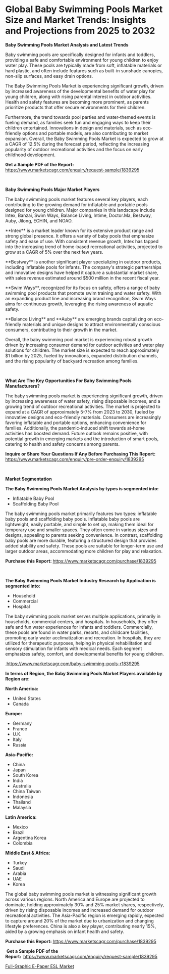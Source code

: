 <p><h1>Global Baby Swimming Pools Market Size and Market Trends: Insights and Projections from 2025 to 2032</h1></p><p><strong>Baby Swimming Pools Market Analysis and Latest Trends</strong></p>
<p><p>Baby swimming pools are specifically designed for infants and toddlers, providing a safe and comfortable environment for young children to enjoy water play. These pools are typically made from soft, inflatable materials or hard plastic, and often include features such as built-in sunshade canopies, non-slip surfaces, and easy drain options.</p><p>The Baby Swimming Pools Market is experiencing significant growth, driven by increased awareness of the developmental benefits of water play for young children, along with rising parental interest in outdoor activities. Health and safety features are becoming more prominent, as parents prioritize products that offer secure environments for their children.</p><p>Furthermore, the trend towards pool parties and water-themed events is fueling demand, as families seek fun and engaging ways to keep their children entertained. Innovations in design and materials, such as eco-friendly options and portable models, are also contributing to market expansion. Overall, the Baby Swimming Pools Market is expected to grow at a CAGR of 12.5% during the forecast period, reflecting the increasing popularity of outdoor recreational activities and the focus on early childhood development.</p></p>
<p><strong>Get a Sample PDF of the Report:&nbsp;</strong> <a href="https://www.marketscagr.com/enquiry/request-sample/1839295?utm_campaign=2782&utm_medium=2&utm_source=Github&utm_content=ia&utm_term=05042025&utm_id=baby-swimming-pools">https://www.marketscagr.com/enquiry/request-sample/1839295</a></p>
<p>&nbsp;</p>
<p><strong>Baby Swimming Pools Major Market Players</strong></p>
<p><p>The baby swimming pools market features several key players, each contributing to the growing demand for inflatable and portable pools designed for young children. Major companies in this landscape include Intex, Banzai, Swim Ways, Balance Living, Intime, Doctor.Ma, Bestway, Auby, Jilong, ECHIN, and NOAO.</p><p>**Intex** is a market leader known for its extensive product range and strong global presence. It offers a variety of baby pools that emphasize safety and ease of use. With consistent revenue growth, Intex has tapped into the increasing trend of home-based recreational activities, projected to grow at a CAGR of 5% over the next few years.</p><p>**Bestway** is another significant player specializing in outdoor products, including inflatable pools for infants. The company's strategic partnerships and innovative designs have helped it capture a substantial market share, with sales revenue estimated around $500 million in the recent fiscal year.</p><p>**Swim Ways**, recognized for its focus on safety, offers a range of baby swimming pool products that promote swim training and water safety. With an expanding product line and increasing brand recognition, Swim Ways aims for continuous growth, leveraging the rising awareness of aquatic safety.</p><p>**Balance Living** and **Auby** are emerging brands capitalizing on eco-friendly materials and unique designs to attract environmentally conscious consumers, contributing to their growth in the market.</p><p>Overall, the baby swimming pool market is experiencing robust growth driven by increasing consumer demand for outdoor activities and water play solutions for children. The market size is expected to reach approximately $1 billion by 2025, fueled by innovations, expanded distribution channels, and the rising popularity of backyard recreation among families.</p></p>
<p>&nbsp;</p>
<p><strong>What Are The Key Opportunities For Baby Swimming Pools Manufacturers?</strong></p>
<p><p>The baby swimming pools market is experiencing significant growth, driven by increasing awareness of water safety, rising disposable incomes, and a growing trend of outdoor recreational activities. The market is projected to expand at a CAGR of approximately 5-7% from 2023 to 2030, fueled by innovative designs and eco-friendly materials. Consumers are increasingly favoring inflatable and portable options, enhancing convenience for families. Additionally, the pandemic-induced shift towards at-home activities has boosted demand. Future outlook remains positive, with potential growth in emerging markets and the introduction of smart pools, catering to health and safety concerns among parents.</p></p>
<p><strong>Inquire or Share Your Questions If Any Before Purchasing This Report:</strong> <a href="https://www.marketscagr.com/enquiry/pre-order-enquiry/1839295?utm_campaign=2782&utm_medium=2&utm_source=Github&utm_content=ia&utm_term=05042025&utm_id=baby-swimming-pools">https://www.marketscagr.com/enquiry/pre-order-enquiry/1839295</a></p>
<p>&nbsp;</p>
<p><strong>Market Segmentation</strong></p>
<p><strong>The Baby Swimming Pools Market Analysis by types is segmented into:</strong></p>
<p><ul><li>Inflatable Baby Pool</li><li>Scaffolding Baby Pool</li></ul></p>
<p><p>The baby swimming pools market primarily features two types: inflatable baby pools and scaffolding baby pools. Inflatable baby pools are lightweight, easily portable, and simple to set up, making them ideal for temporary use and smaller spaces. They often come in various sizes and designs, appealing to parents seeking convenience. In contrast, scaffolding baby pools are more durable, featuring a structured design that provides added stability and safety. These pools are suitable for longer-term use and larger outdoor areas, accommodating more children for play and relaxation.</p></p>
<p><strong>Purchase this Report:&nbsp;</strong><a href="https://www.marketscagr.com/purchase/1839295?utm_campaign=2782&utm_medium=2&utm_source=Github&utm_content=ia&utm_term=05042025&utm_id=baby-swimming-pools">https://www.marketscagr.com/purchase/1839295</a></p>
<p>&nbsp;</p>
<p><strong>The Baby Swimming Pools Market Industry Research by Application is segmented into:</strong></p>
<p><ul><li>Household</li><li>Commercial</li><li>Hospital</li></ul></p>
<p><p>The baby swimming pools market serves multiple applications, primarily in households, commercial centers, and hospitals. In households, they offer safe and fun water experiences for infants and toddlers. Commercially, these pools are found in water parks, resorts, and childcare facilities, promoting early water acclimatization and recreation. In hospitals, they are utilized for therapeutic purposes, helping in physical rehabilitation and sensory stimulation for infants with medical needs. Each segment emphasizes safety, comfort, and developmental benefits for young children.</p></p>
<p><a href="https://www.marketscagr.com/baby-swimming-pools-r1839295?utm_campaign=2782&utm_medium=2&utm_source=Github&utm_content=ia&utm_term=05042025&utm_id=baby-swimming-pools">&nbsp;https://www.marketscagr.com/baby-swimming-pools-r1839295</a></p>
<p><strong>In terms of Region, the Baby Swimming Pools Market Players available by Region are:</strong></p>
<p>
    <p> <strong> North America: </strong>
        <ul>
            <li>United States</li>
            <li>Canada</li>
        </ul>
        </p> 
    <p> <strong> Europe: </strong>
        <ul>
            <li>Germany</li>
            <li>France</li>
            <li>U.K.</li>
            <li>Italy</li>
            <li>Russia</li>
        </ul>
        </p> 
    <p> <strong> Asia-Pacific: </strong>
        <ul>
            <li>China</li>
            <li>Japan</li>
            <li>South Korea</li>
            <li>India</li>
            <li>Australia</li>
            <li>China Taiwan</li>
            <li>Indonesia</li>
            <li>Thailand</li>
            <li>Malaysia</li>
        </ul>
        </p> 
    <p> <strong> Latin America: </strong>
        <ul>
            <li>Mexico</li>
            <li>Brazil</li>
            <li>Argentina Korea</li>
            <li>Colombia</li>
        </ul>
        </p> 
    <p> <strong> Middle East & Africa: </strong>
        <ul>
            <li>Turkey</li>
            <li>Saudi</li>
            <li>Arabia</li>
            <li>UAE</li>
            <li>Korea</li>
        </ul>
    </p>
    </p>
<p><p>The global baby swimming pools market is witnessing significant growth across various regions. North America and Europe are projected to dominate, holding approximately 30% and 25% market shares, respectively, driven by rising disposable incomes and increased demand for outdoor recreational activities. The Asia-Pacific region is emerging rapidly, expected to capture around 20% of the market due to urbanization and changing lifestyle preferences. China is also a key player, contributing nearly 15%, aided by a growing emphasis on infant health and safety.</p></p>
<p><strong>Purchase this Report: </strong><a href="https://www.marketscagr.com/purchase/1839295?utm_campaign=2782&utm_medium=2&utm_source=Github&utm_content=ia&utm_term=05042025&utm_id=baby-swimming-pools">https://www.marketscagr.com/purchase/1839295</a></p>
<p>&nbsp;<strong>Get a Sample PDF of the Report:&nbsp;&nbsp;</strong><a href="https://www.marketscagr.com/enquiry/request-sample/1839295?utm_campaign=2782&utm_medium=2&utm_source=Github&utm_content=ia&utm_term=05042025&utm_id=baby-swimming-pools">https://www.marketscagr.com/enquiry/request-sample/1839295</a></p>
<p><strong></strong></p>
<p><p><a href="https://github.com/genayziben/Market-Research-Report-List-1/blob/main/full-graphic-e-paper-esl-market.md?utm_campaign=2782&utm_medium=2&utm_source=Github&utm_content=ia&utm_term=05042025&utm_id=baby-swimming-pools">Full-Graphic E-Paper ESL Market</a></p></p>